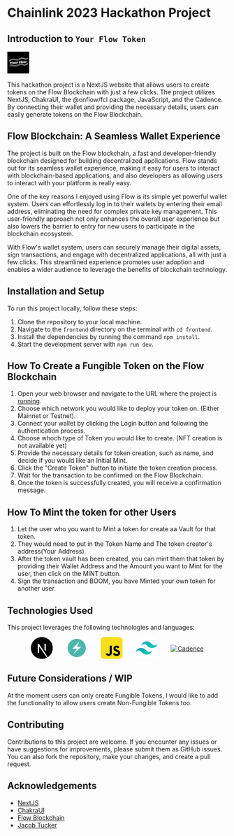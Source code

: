 # Chainlink 2023 Hackathon Project

## Introduction to `Your Flow Token`

<img src="./images/yourflow-logo2.svg" alt="YourFlowToken" width="50px" style="margin-right: 30px;">

This hackathon project is a NextJS website that allows users to create tokens on the Flow Blockchain with just a few clicks. The project utilizes NextJS, ChakraUI, the @onflow/fcl package, JavaScript, and the Cadence. By connecting their wallet and providing the necessary details, users can easily generate tokens on the Flow Blockchain.

## Flow Blockchain: A Seamless Wallet Experience

The project is built on the Flow blockchain, a fast and developer-friendly blockchain designed for building decentralized applications. Flow stands out for its seamless wallet experience, making it easy for users to interact with blockchain-based applications, and also developers as allowing users to interact with your platform is really easy.

One of the key reasons I enjoyed using Flow is its simple yet powerful wallet system. Users can effortlessly log in to their wallets by entering their email address, eliminating the need for complex private key management. This user-friendly approach not only enhances the overall user experience but also lowers the barrier to entry for new users to participate in the blockchain ecosystem.

With Flow's wallet system, users can securely manage their digital assets, sign transactions, and engage with decentralized applications, all with just a few clicks. This streamlined experience promotes user adoption and enables a wider audience to leverage the benefits of blockchain technology.

## Installation and Setup

To run this project locally, follow these steps:

1. Clone the repository to your local machine.
2. Navigate to the `frontend` directory on the terminal with `cd frontend`.
3. Install the dependencies by running the command `npm install`.
4. Start the development server with `npm run dev`.

## How To Create a Fungible Token on the Flow Blockchain

1. Open your web browser and navigate to the URL where the project is [running](https://your-flow-token.vercel.app/).
2. Choose which network you would like to deploy your token on. (Either Mainnet or Testnet).
3. Connect your wallet by clicking the Login button and following the authentication process.
4. Choose whoch type of Token you would like to create. (NFT creation is not available yet)
5. Provide the necessary details for token creation, such as name, and decide if you would like an Initial Mint.
6. Click the "Create Token" button to initiate the token creation process.
7. Wait for the transaction to be confirmed on the Flow Blockchain.
8. Once the token is successfully created, you will receive a confirmation message.

## How To Mint the token for other Users

1. Let the user who you want to Mint a token for create aa Vault for that token.
2. They would need to put in the Token Name and The token creator's address(Your Address).
3. After the token vault has been created, you can mint them that token by providing their Wallet Address and the Amount you want to Mint for the user, then click on the MINT button.
4. Sign the transaction and BOOM, you have Minted your own token for another user.


## Technologies Used

This project leverages the following technologies and languages:

<div style="display: flex; justify-content: center; align-items: center;">
  <a href="https://nextjs.org/" target="_blank" rel="noopener noreferrer">
    <img src="./images/nextjs.svg" alt="NextJS" width="50px" style="margin-right: 30px;">
  </a>
  <a href="https://chakra-ui.com/" target="_blank" rel="noopener noreferrer">
    <img src="./images/chakraUI.svg" alt="ChakraUI" width="50px" style="margin-right: 30px;">
  </a>
  <a href="https://developer.mozilla.org/en-US/docs/Web/JavaScript" target="_blank" rel="noopener noreferrer">
    <img src="./images/js.svg" alt="JavaScript" width="50px" style="margin-right: 30px;">
  </a>
  <a href="https://tailwindcss.com/" target="_blank" rel="noopener noreferrer">
    <img src="./images/tailwindcss.svg" alt="TailwindCSS" width="50px" style="margin-right: 30px;">
  </a>
  <a href="https://flow.com/" target="_blank" rel="noopener noreferrer">
    <img src="https://cryptologos.cc/logos/flow-flow-logo.svg?v=025" alt="Cadence" width="50px">
  </a>
</div>

## Future Considerations / WIP

At the moment users can only create Fungible Tokens, I would like to add the functionality to allow users create Non-Fungible Tokens too.

## Contributing

Contributions to this project are welcome. If you encounter any issues or have suggestions for improvements, please submit them as GitHub issues. You can also fork the repository, make your changes, and create a pull request.

## Acknowledgements

- [NextJS](https://nextjs.org/)
- [ChakraUI](https://chakra-ui.com/)
- [Flow Blockchain](https://flow.com/)
- [Jacob Tucker](https://www.youtube.com/@jacobmtucker)

